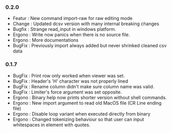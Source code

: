 ### 0.2.0

- Featur : New command import-raw for raw editing mode
- Change : Updated dcsv version with many internal breaking changes
- Bugfix : Strange read\_input in windows platform.
- Ergono : Write now panics when there is no source file.
- Ergono : More documentations
- BugFix : Previously import always added but never shrinked cleaned csv data

### 0.1.7

- BugFix : Print row only worked when viewer was set.
- BugFix : Header's 'H' character was not properly lined
- BugFix : Rename column didn't make sure column name was valid.
- BugFix : Limiter's force argument was set opposite.
- Ergono : Binary help now prints shorter version without shell commands.
- Ergono : New import argument to read old MacOS file (CR Line ending file)
- Ergono : Disable loop variant when executed directly from binary
- Ergono : Changed tokenizing behaviour so that user can input whitespaces in element with quotes.

